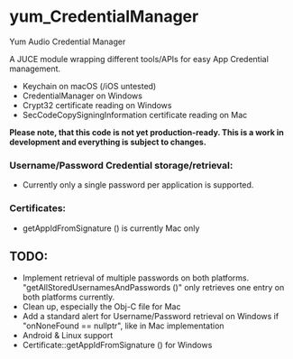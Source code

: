 # yum_CredentialManager
Yum Audio Credential Manager

A JUCE module wrapping different tools/APIs for easy App Credential management.  
- Keychain on macOS (/iOS untested) 
- CredentialManager on Windows 
- Crypt32 certificate reading on Windows
- SecCodeCopySigningInformation certificate reading on Mac


**Please note, that this code is not yet production-ready. This is a work in development and everything is subject to changes.** 


### Username/Password Credential storage/retrieval:
- Currently only a single password per application is supported. 

### Certificates:
- getAppIdFromSignature () is currently Mac only

## TODO: 
- Implement retrieval of multiple passwords on both platforms. "getAllStoredUsernamesAndPasswords ()" only retrieves one entry on both platforms currently.
- Clean up, especially the Obj-C file for Mac
- Add a standard alert for Username/Password retrieval on Windows if "onNoneFound == nullptr", like in Mac implementation
- Android & Linux support
- Certificate::getAppIdFromSignature () for Windows
